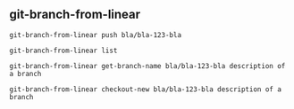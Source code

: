 ## git-branch-from-linear

```
git-branch-from-linear push bla/bla-123-bla
```

```
git-branch-from-linear list
```

```
git-branch-from-linear get-branch-name bla/bla-123-bla description of a branch
```

```
git-branch-from-linear checkout-new bla/bla-123-bla description of a branch
```
